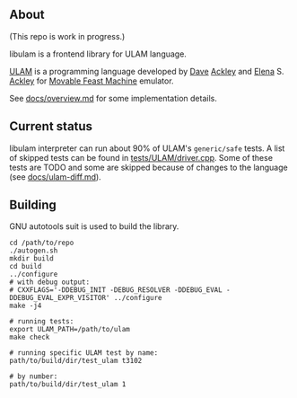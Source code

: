 ## About
(This repo is work in progress.)

libulam is a frontend library for ULAM language.

[ULAM](https://github.com/elenasa/ULAM/) is a programming language developed by [Dave](https://www.cs.unm.edu/~ackley/) [Ackley](https://github.com/daveackley/) and [Elena](https://esa.ackleyshack.com/) S. [Ackley](https://github.com/elenasa) for [Movable Feast Machine](https://github.com/DaveAckley/MFM) emulator.

See [docs/overview.md](docs/overview.md) for some implementation details.

## Current status

libulam interpreter can run about 90% of ULAM's `generic/safe` tests. A list of skipped tests can be found in [tests/ULAM/driver.cpp](tests/ULAM/driver.cpp#L104). Some of these tests are TODO and some are skipped because of changes to the language (see [docs/ulam-diff.md](docs/ulam-diff.md)).

## Building
GNU autotools suit is used to build the library.
```
cd /path/to/repo
./autogen.sh
mkdir build
cd build
../configure
# with debug output:
# CXXFLAGS='-DDEBUG_INIT -DEBUG_RESOLVER -DDEBUG_EVAL -DDEBUG_EVAL_EXPR_VISITOR' ../configure
make -j4

# running tests:
export ULAM_PATH=/path/to/ulam
make check

# running specific ULAM test by name:
path/to/build/dir/test_ulam t3102

# by number:
path/to/build/dir/test_ulam 1
```
